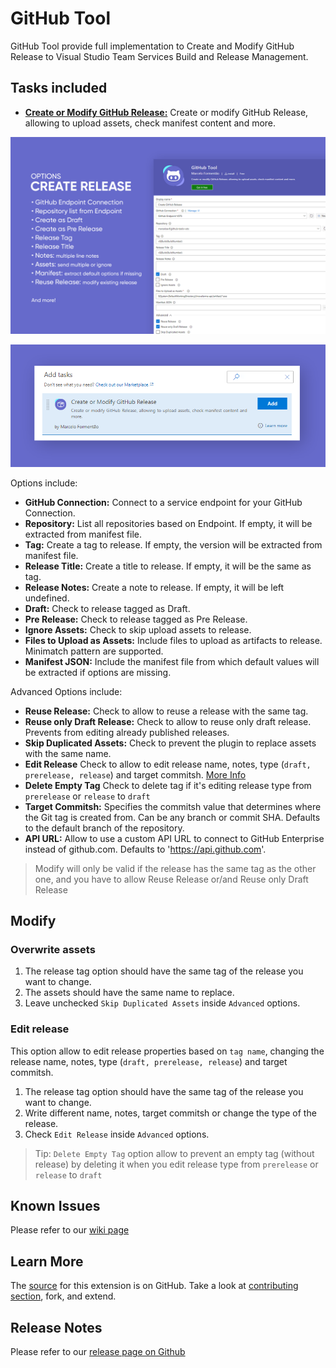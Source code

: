 # GitHub Tool

GitHub Tool provide full implementation to Create and Modify GitHub Release to Visual Studio Team Services Build and Release Management.

## Tasks included

- [**Create or Modify GitHub Release:**](https://github.com/marceloavf/github-tools-vsts/wiki#create-or-modify-github-release-task) Create or modify GitHub Release, allowing to upload assets, check manifest content and more.

![create-modify-release](images/create-release-options.png)

![task-create-modify-release](images/task-create-release.png)

Options include:

- **GitHub Connection:** Connect to a service endpoint for your GitHub Connection.
- **Repository:** List all repositories based on Endpoint. If empty, it will be extracted from manifest file.
- **Tag:** Create a tag to release. If empty, the version will be extracted from manifest file.
- **Release Title:** Create a title to release. If empty, it will be the same as tag.
- **Release Notes:** Create a note to release. If empty, it will be left undefined.
- **Draft:** Check to release tagged as Draft.
- **Pre Release:** Check to release tagged as Pre Release.
- **Ignore Assets:** Check to skip upload assets to release.
- **Files to Upload as Assets:** Include files to upload as artifacts to release. Minimatch pattern are supported.
- **Manifest JSON:** Include the manifest file from which default values will be extracted if options are missing.

Advanced Options include:

- **Reuse Release:** Check to allow to reuse a release with the same tag.
- **Reuse only Draft Release:** Check to allow to reuse only draft release. Prevents from editing already published releases.
- **Skip Duplicated Assets:** Check to prevent the plugin to replace assets with the same name.
- **Edit Release** Check to allow to edit release name, notes, type (`draft, prerelease, release`) and target commitsh. [More Info](https://github.com/marceloavf/github-tools-vsts#edit-release)
- **Delete Empty Tag** Check to delete tag if it's editing release type from `prerelease` or `release` to `draft`
- **Target Commitsh:** Specifies the commitsh value that determines where the Git tag is created from. Can be any branch or commit SHA. Defaults to the default branch of the repository.
- **API URL:** Allow to use a custom API URL to connect to GitHub Enterprise instead of github.com. Defaults to 'https://api.github.com'.

> Modify will only be valid if the release has the same tag as the other one, and you have to allow Reuse Release or/and Reuse only Draft Release

## Modify

### Overwrite assets

1. The release tag option should have the same tag of the release you want to change.
2. The assets should have the same name to replace.
3. Leave unchecked `Skip Duplicated Assets` inside `Advanced` options.

### Edit release

This option allow to edit release properties based on `tag name`, changing the release name, notes, type (`draft, prerelease, release`) and target commitsh.

1. The release tag option should have the same tag of the release you want to change.
2. Write different name, notes, target commitsh or change the type of the release.
3. Check `Edit Release` inside `Advanced` options.

> Tip: `Delete Empty Tag` option allow to prevent an empty tag (without release) by deleting it when you edit release type from `prerelease` or `release` to `draft`

## Known Issues

Please refer to our [wiki page](https://github.com/marceloavf/github-tools-vsts/wiki/Known-Issues)

## Learn More

The [source](https://github.com/marceloavf/github-tools-vsts) for this extension is on GitHub. Take a look at [contributing section](https://github.com/marceloavf/github-tools-vsts#contribute), fork, and extend.

## Release Notes

Please refer to our [release page on Github](https://github.com/marceloavf/github-tools-vsts/releases)
